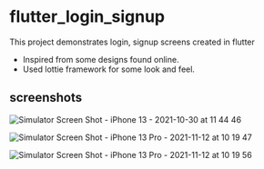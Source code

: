 # flutter_login_signup

This project demonstrates login, signup screens created in flutter
- Inspired from some designs found online. 
- Used lottie framework for some look and feel.


## screenshots 

  ![Simulator Screen Shot - iPhone 13 - 2021-10-30 at 11 44 46](https://user-images.githubusercontent.com/44155211/141411547-8cd08658-6ca4-4b12-a081-5514addd4fbe.png)
  
![Simulator Screen Shot - iPhone 13 Pro - 2021-11-12 at 10 19 47](https://user-images.githubusercontent.com/44155211/141411693-d5ed16e6-57ee-4d28-9f1a-e57f30dab8f4.png)

![Simulator Screen Shot - iPhone 13 Pro - 2021-11-12 at 10 19 56](https://user-images.githubusercontent.com/44155211/141411709-2eda74a1-2182-43ff-bec3-110a3a5e1d67.png)
